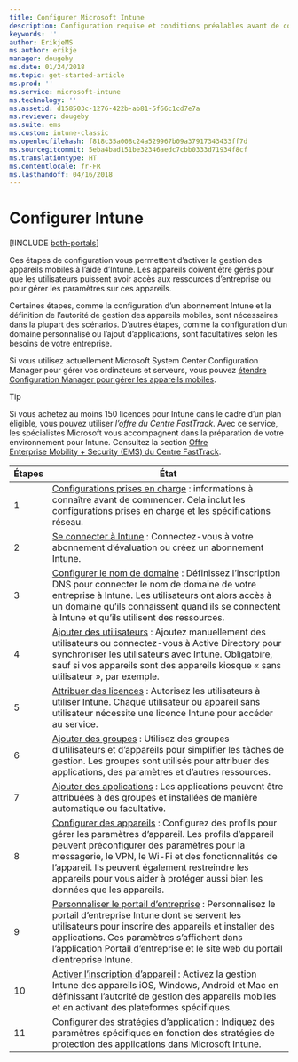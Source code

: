 ```yaml
---
title: Configurer Microsoft Intune
description: Configuration requise et conditions préalables avant de commencer à utiliser votre abonnement Intune
keywords: ''
author: ErikjeMS
ms.author: erikje
manager: dougeby
ms.date: 01/24/2018
ms.topic: get-started-article
ms.prod: ''
ms.service: microsoft-intune
ms.technology: ''
ms.assetid: d158503c-1276-422b-ab81-5f66c1cd7e7a
ms.reviewer: dougeby
ms.suite: ems
ms.custom: intune-classic
ms.openlocfilehash: f818c35a008c24a529967b09a37917343433ff7d
ms.sourcegitcommit: 5eba4bad151be32346aedc7cbb0333d71934f8cf
ms.translationtype: HT
ms.contentlocale: fr-FR
ms.lasthandoff: 04/16/2018
---
```

# <a name="set-up-intune"></a>Configurer Intune

[!INCLUDE [both-portals](./includes/note-for-both-portals.md)]

Ces étapes de configuration vous permettent d’activer la gestion des appareils mobiles à l’aide d’Intune. Les appareils doivent être gérés pour que les utilisateurs puissent avoir accès aux ressources d’entreprise ou pour gérer les paramètres sur ces appareils.

Certaines étapes, comme la configuration d’un abonnement Intune et la définition de l’autorité de gestion des appareils mobiles, sont nécessaires dans la plupart des scénarios. D’autres étapes, comme la configuration d’un domaine personnalisé ou l’ajout d’applications, sont facultatives selon les besoins de votre entreprise.

Si vous utilisez actuellement Microsoft System Center Configuration Manager pour gérer vos ordinateurs et serveurs, vous pouvez [étendre Configuration Manager pour gérer les appareils mobiles](https://docs.microsoft.com/sccm/mdm/understand/choose-between-standalone-intune-and-hybrid-mobile-device-management).

>[!TIP]
>Si vous achetez au moins 150 licences pour Intune dans le cadre d’un plan éligible, vous pouvez utiliser *l’offre du Centre FastTrack*. Avec ce service, les spécialistes Microsoft vous accompagnent dans la préparation de votre environnement pour Intune. Consultez la section [Offre Enterprise Mobility + Security (EMS) du Centre FastTrack](https://docs.microsoft.com/enterprise-mobility-security/Solutions/enterprise-mobility-fasttrack-program).



| Étapes |                                                                                                                       État                                                                                                                       |
|-------|----------------------------------------------------------------------------------------------------------------------------------------------------------------------------------------------------------------------------------------------------|
|   1   |                                        [Configurations prises en charge](supported-devices-browsers.md) : informations à connaître avant de commencer. Cela inclut les configurations prises en charge et les spécifications réseau.                                         |
|   2   |                                                                 [Se connecter à Intune](account-sign-up.md) : Connectez-vous à votre abonnement d’évaluation ou créez un abonnement Intune.                                                                  |
|   3   |                [Configurer le nom de domaine](custom-domain-name-configure.md) : Définissez l’inscription DNS pour connecter le nom de domaine de votre entreprise à Intune. Les utilisateurs ont alors accès à un domaine qu’ils connaissent quand ils se connectent à Intune et qu’ils utilisent des ressources.                |
|   4   |                                   [Ajouter des utilisateurs](users-add.md) : Ajoutez manuellement des utilisateurs ou connectez-vous à Active Directory pour synchroniser les utilisateurs avec Intune. Obligatoire, sauf si vos appareils sont des appareils kiosque « sans utilisateur », par exemple.                                    |
|   5   |                                            [Attribuer des licences](licenses-assign.md) : Autorisez les utilisateurs à utiliser Intune. Chaque utilisateur ou appareil sans utilisateur nécessite une licence Intune pour accéder au service.                                             |
|   6   |                                               [Ajouter des groupes](groups-add.md) : Utilisez des groupes d’utilisateurs et d’appareils pour simplifier les tâches de gestion. Les groupes sont utilisés pour attribuer des applications, des paramètres et d’autres ressources.                                                |
|   7   |                                                                        [Ajouter des applications](apps-add.md) : Les applications peuvent être attribuées à des groupes et installées de manière automatique ou facultative.                                                                         |
|   8   | [Configurer des appareils](device-profiles.md) : Configurez des profils pour gérer les paramètres d’appareil. Les profils d’appareil peuvent préconfigurer des paramètres pour la messagerie, le VPN, le Wi-Fi et des fonctionnalités de l’appareil. Ils peuvent également restreindre les appareils pour vous aider à protéger aussi bien les données que les appareils. |
|   9   |       [Personnaliser le portail d’entreprise](company-portal-app.md) : Personnalisez le portail d’entreprise Intune dont se servent les utilisateurs pour inscrire des appareils et installer des applications. Ces paramètres s’affichent dans l’application Portail d’entreprise et le site web du portail d’entreprise Intune.       |
|  10   |                                [Activer l’inscription d’appareil](mdm-authority-set.md) : Activez la gestion Intune des appareils iOS, Windows, Android et Mac en définissant l’autorité de gestion des appareils mobiles et en activant des plateformes spécifiques.                                 |
|  11   |                                                        [Configurer des stratégies d’application](app-protection-policy.md) : Indiquez des paramètres spécifiques en fonction des stratégies de protection des applications dans Microsoft Intune.                                                         |

